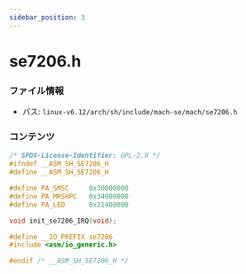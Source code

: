 ```yaml
---
sidebar_position: 3
---
```

# se7206.h

### ファイル情報

- パス: `linux-v6.12/arch/sh/include/mach-se/mach/se7206.h`

### コンテンツ

```h
/* SPDX-License-Identifier: GPL-2.0 */
#ifndef __ASM_SH_SE7206_H
#define __ASM_SH_SE7206_H

#define PA_SMSC		0x30000000
#define PA_MRSHPC	0x34000000
#define PA_LED		0x31400000

void init_se7206_IRQ(void);

#define __IO_PREFIX	se7206
#include <asm/io_generic.h>

#endif /* __ASM_SH_SE7206_H */

```
